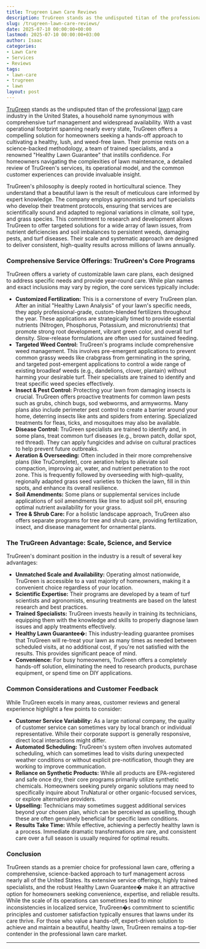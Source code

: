 ```yaml
---
title: Trugreen Lawn Care Reviews
description: TruGreen stands as the undisputed titan of the professional lawn care industry in the United States, a household name synonymous with comprehensive turf...
slug: /trugreen-lawn-care-reviews/
date: 2025-07-10 00:00:00+00:00
lastmod: 2025-07-10 00:00:00+03:00
author: Isaac
categories:
- Lawn Care
- Services
- Reviews
tags:
- lawn-care
- trugreen
- lawn
layout: post
---
```

[TruGreen](https://pestpolicy.com/trugreen-vs-lawn-doctor/) stands as the undisputed titan of the professional [lawn](https://pestpolicy.com/10-essential-lawn-and-garden-tools-for-fall/) care industry in the United States, a household name synonymous with comprehensive turf management and widespread availability. With a vast operational footprint spanning nearly every state, TruGreen offers a compelling solution for homeowners seeking a hands-off approach to cultivating a healthy, lush, and weed-free lawn. Their promise rests on a science-backed methodology, a team of trained specialists, and a renowned "Healthy Lawn Guarantee" that instills confidence. For homeowners navigating the complexities of lawn maintenance, a detailed review of TruGreen's services, its operational model, and the common customer experiences can provide invaluable insight.

TruGreen's philosophy is deeply rooted in horticultural science. They understand that a beautiful lawn is the result of meticulous care informed by expert knowledge. The company employs agronomists and turf specialists who develop their treatment protocols, ensuring that services are scientifically sound and adapted to regional variations in climate, soil type, and grass species. This commitment to research and development allows TruGreen to offer targeted solutions for a wide array of lawn issues, from nutrient deficiencies and soil imbalances to persistent weeds, damaging pests, and turf diseases. Their scale and systematic approach are designed to deliver consistent, high-quality results across millions of lawns annually.

### Comprehensive Service Offerings: TruGreen's Core Programs

TruGreen offers a variety of customizable lawn care plans, each designed to address specific needs and provide year-round care. While plan names and exact inclusions may vary by region, the core services typically include:

* **Customized Fertilization:** This is a cornerstone of every TruGreen plan. After an initial "Healthy Lawn Analysis" of your lawn's specific needs, they apply professional-grade, custom-blended fertilizers throughout the year. These applications are strategically timed to provide essential nutrients (Nitrogen, Phosphorus, Potassium, and micronutrients) that promote strong root development, vibrant green color, and overall turf density. Slow-release formulations are often used for sustained feeding.
* **Targeted Weed Control:** TruGreen's programs include comprehensive weed management. This involves pre-emergent applications to prevent common grassy weeds like crabgrass from germinating in the spring, and targeted post-emergent applications to control a wide range of existing broadleaf weeds (e.g., dandelions, clover, plantain) without harming your desirable turf. Their specialists are trained to identify and treat specific weed species effectively.
* **Insect & Pest Control:** Protecting your lawn from damaging insects is crucial. TruGreen offers proactive treatments for common lawn pests such as grubs, chinch bugs, sod webworms, and armyworms. Many plans also include perimeter pest control to create a barrier around your home, deterring insects like ants and spiders from entering. Specialized treatments for fleas, ticks, and mosquitoes may also be available.
* **Disease Control:** TruGreen specialists are trained to identify and, in some plans, treat common turf diseases (e.g., brown patch, dollar spot, red thread). They can apply fungicides and advise on cultural practices to help prevent future outbreaks.
* **Aeration & Overseeding:** Often included in their more comprehensive plans (like TruComplete), core aeration helps to alleviate soil compaction, improving air, water, and nutrient penetration to the root zone. This is frequently followed by overseeding with high-quality, regionally adapted grass seed varieties to thicken the lawn, fill in thin spots, and enhance its overall resilience.
* **Soil Amendments:** Some plans or supplemental services include applications of soil amendments like lime to adjust soil pH, ensuring optimal nutrient availability for your grass.
* **Tree & Shrub Care:** For a holistic landscape approach, TruGreen also offers separate programs for tree and shrub care, providing fertilization, insect, and disease management for ornamental plants.

### The TruGreen Advantage: Scale, Science, and Service

TruGreen's dominant position in the industry is a result of several key advantages:

* **Unmatched Scale and Availability:** Operating almost nationwide, TruGreen is accessible to a vast majority of homeowners, making it a convenient choice regardless of your location.
* **Scientific Expertise:** Their programs are developed by a team of turf scientists and agronomists, ensuring treatments are based on the latest research and best practices.
* **Trained Specialists:** TruGreen invests heavily in training its technicians, equipping them with the knowledge and skills to properly diagnose lawn issues and apply treatments effectively.
* **Healthy Lawn Guarantee�:** This industry-leading guarantee promises that TruGreen will re-treat your lawn as many times as needed between scheduled visits, at no additional cost, if you're not satisfied with the results. This provides significant peace of mind.
* **Convenience:** For busy homeowners, TruGreen offers a completely hands-off solution, eliminating the need to research products, purchase equipment, or spend time on DIY applications.

### Common Considerations and Customer Feedback

While TruGreen excels in many areas, customer reviews and general experience highlight a few points to consider:

* **Customer Service Variability:** As a large national company, the quality of customer service can sometimes vary by local branch or individual representative. While their corporate support is generally responsive, direct local interactions might differ.
* **Automated Scheduling:** TruGreen's system often involves automated scheduling, which can sometimes lead to visits during unexpected weather conditions or without explicit pre-notification, though they are working to improve communication.
* **Reliance on Synthetic Products:** While all products are EPA-registered and safe once dry, their core programs primarily utilize synthetic chemicals. Homeowners seeking purely organic solutions may need to specifically inquire about TruNatural or other organic-focused services, or explore alternative providers.
* **Upselling:** Technicians may sometimes suggest additional services beyond your chosen plan, which can be perceived as upselling, though these are often genuinely beneficial for specific lawn conditions.
* **Results Take Time:** While effective, achieving a perfectly healthy lawn is a process. Immediate dramatic transformations are rare, and consistent care over a full season is usually required for optimal results.

### Conclusion

TruGreen stands as a premier choice for professional lawn care, offering a comprehensive, science-backed approach to turf management across nearly all of the United States. Its extensive service offerings, highly trained specialists, and the robust Healthy Lawn Guarantee� make it an attractive option for homeowners seeking convenience, expertise, and reliable results. While the scale of its operations can sometimes lead to minor inconsistencies in localized service, TruGreen�s commitment to scientific principles and customer satisfaction typically ensures that lawns under its care thrive. For those who value a hands-off, expert-driven solution to achieve and maintain a beautiful, healthy lawn, TruGreen remains a top-tier contender in the professional lawn care market.

---